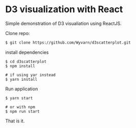 # D3 visualization with React

Simple demonstration of D3 visualiation using ReactJS.

Clone repo:

``` bash
$ git clone https://github.com/Wyvarn/d3scatterplot.git
```

install dependencies
```
$ cd d3scatterplot
$ npm install

# if using yar instead
$ yarn install
```

Run application

```
$ yarn start

# or with npm
$ npm run start
```

That is it.